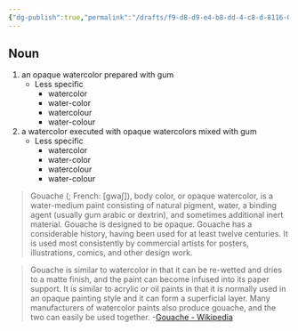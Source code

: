 ```yaml
---
{"dg-publish":true,"permalink":"/drafts/f9-d8-d9-e4-b8-dd-4-c8-d-8116-0-a243-b15-f846/","dgHomeLink":true,"dgPassFrontmatter":false}
---
```




## Noun

1. an opaque watercolor prepared with gum
	- Less specific
		- watercolor
		- water-color
		- watercolour
		- water-colour
2. a watercolor executed with opaque watercolors mixed with gum
	- Less specific
		- watercolor
		- water-color
		- watercolour
		- water-colour

> Gouache (; French: [ɡwaʃ]), body color, or opaque watercolor, is a water-medium paint consisting of natural pigment, water, a binding agent (usually gum arabic or dextrin), and sometimes additional inert material. Gouache is designed to be opaque. Gouache has a considerable history, having been used for at least twelve centuries. It is used most consistently by commercial artists for posters, illustrations, comics, and other design work. 

> Gouache is similar to watercolor in that it can be re-wetted and dries to a matte finish, and the paint can become infused into its paper support. It is similar to acrylic or oil paints in that it is normally used in an opaque painting style and it can form a superficial layer. Many manufacturers of watercolor paints also produce gouache, and the two can easily be used together.
-[Gouache - Wikipedia](https://en.wikipedia.org/wiki/Gouache)
